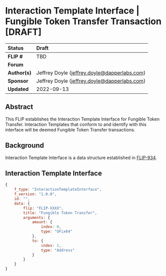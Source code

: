 # Interaction Template Interface | Fungible Token Transfer Transaction [DRAFT]

| Status        | Draft                                                          |
| :------------ | :------------------------------------------------------------- |
| **FLIP #**    | TBD                                                            |
| **Forum**     |                                                                |
| **Author(s)** | Jeffrey Doyle (jeffrey.doyle@dapperlabs.com)                   |
| **Sponsor**   | Jeffrey Doyle (jeffrey.doyle@dapperlabs.com)                   |
| **Updated**   | 2022-09-13                                                     |

## Abstract

This FLIP establishes the Interaction Template Interface for Fungible Token Transfer. Interaction Templates that conform to and identify with this interface will be deemed Fungible Token Transfer transactions.

## Background

Interaction Template Interface is a data structure established in [FLIP-934](https://github.com/onflow/flips/blob/main/flips/20220503-interaction-templates.md).

## Interaction Template Interface

```javascript
{
    f_type: "InteractionTemplateInterface",
    f_version: "1.0.0",
    id: "",
    data: {
        flip: "FLIP-XXXX",
        title: "Fungible Token Transfer",
        arguments: {
            amount: {
                index: 0,
                type: "UFix64"
            },
            to: {
                index: 1,
                type: "Address"
            }
        }
    }
}
```

